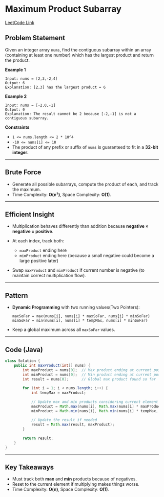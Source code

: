 # Maximum Product Subarray

[LeetCode Link](https://leetcode.com/problems/maximum-product-subarray/)

## Problem Statement

Given an integer array `nums`, find the contiguous subarray within an array (containing at least one number) which has the largest product and return the product.

**Example 1**

```
Input: nums = [2,3,-2,4]  
Output: 6  
Explanation: [2,3] has the largest product = 6
```

**Example 2**

```
Input: nums = [-2,0,-1]  
Output: 0  
Explanation: The result cannot be 2 because [-2,-1] is not a contiguous subarray.
```

**Constraints**

* `1 <= nums.length <= 2 * 10^4`
* `-10 <= nums[i] <= 10`
* The product of any prefix or suffix of `nums` is guaranteed to fit in a **32-bit integer**.

---

## Brute Force

* Generate all possible subarrays, compute the product of each, and track the maximum.
* Time Complexity: **O(n²)**, Space Complexity: **O(1)**.

---

## Efficient Insight

* Multiplication behaves differently than addition because **negative × negative = positive**.
* At each index, track both:

  * `maxProduct` ending here
  * `minProduct` ending here (because a small negative could become a large positive later)
* Swap `maxProduct` and `minProduct` if current number is negative (to maintain correct multiplication flow).

---

## Pattern

* **Dynamic Programming** with two running values(Two Pointers):

  ```
  maxSoFar = max(nums[i], nums[i] * maxSoFar, nums[i] * minSoFar)
  minSoFar = min(nums[i], nums[i] * tempMax, nums[i] * minSoFar)
  ```
* Keep a global maximum across all `maxSoFar` values.

---

## Code (Java)

```java
class Solution {
    public int maxProduct(int[] nums) {
        int maxProduct = nums[0];  // Max product ending at current position
        int minProduct = nums[0];  // Min product ending at current position
        int result = nums[0];      // Global max product found so far
        
        for (int i = 1; i < nums.length; i++) {
            int tempMax = maxProduct;
            
            // Update max and min products considering current element
            maxProduct = Math.max(nums[i], Math.max(nums[i] * maxProduct, nums[i] * minProduct));
            minProduct = Math.min(nums[i], Math.min(nums[i] * tempMax, nums[i] * minProduct));
            
            // Update the result if needed
            result = Math.max(result, maxProduct);
        }
        
        return result;
    }
}
```

---

## Key Takeaways

* Must track both **max** and **min** products because of negatives.
* Reset to the current element if multiplying makes things worse.
* Time Complexity: **O(n)**, Space Complexity: **O(1)**.
